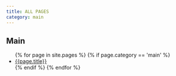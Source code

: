 ```yaml
---
title: ALL PAGES
category: main
---
```


## Main

<ul>
{% for page in site.pages %}
{% if page.category == 'main' %}
    <li><a href="{{page.url}}">{{page.title}}</a></li>
{% endif %}
{% endfor %}
</ul>
